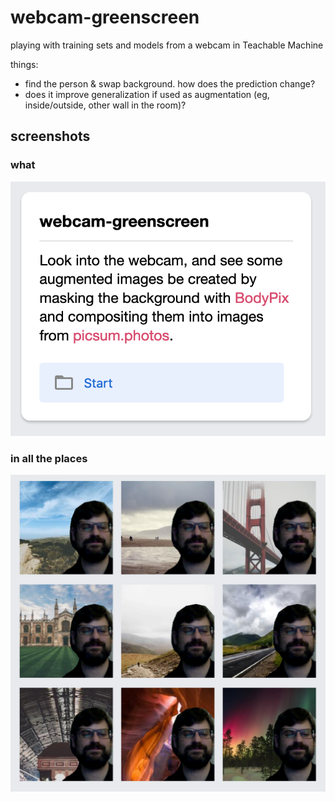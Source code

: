 # webcam-greenscreen
playing with training sets and models from a webcam in Teachable Machine

things:
- find the person & swap background. how does the prediction change?
- does it improve generalization if used as augmentation (eg, inside/outside, other wall in the room)?


## screenshots
### what
![what-is-it](docs/what-is-it.png)

### in all the places
![squares](docs/squares.png)
